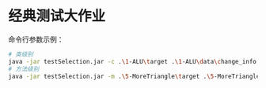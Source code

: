 # 经典测试大作业

命令行参数示例：

```bash
# 类级别
java -jar testSelection.jar -c .\1-ALU\target .\1-ALU\data\change_info.txt
# 方法级别
java -jar testSelection.jar -m .\5-MoreTriangle\target .\5-MoreTriangle\data\change_info.txt
```

